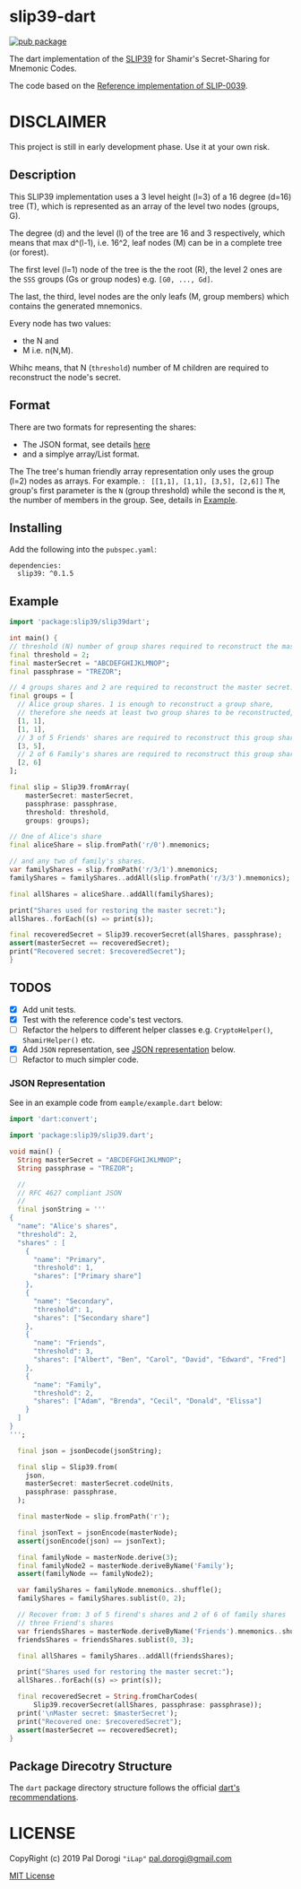 # slip39-dart

[![pub package](https://img.shields.io/pub/v/slip39.svg)](https://pub.dartlang.org/packages/slip39)

The dart implementation of the [SLIP39](https://github.com/satoshilabs/slips/blob/master/slip-0039.md) for Shamir's Secret-Sharing for Mnemonic Codes.

The code based on the [Reference implementation of SLIP-0039](https://github.com/trezor/python-shamir-mnemonic/).

# DISCLAIMER

This project is still in early development phase. Use it at your own risk.

## Description

 This SLIP39 implementation uses a 3 level height (l=3) of a 16 degree (d=16) tree (T), which is represented as an array of the level two nodes (groups, G).

 The degree (d) and the level (l) of the tree are 16 and 3 respectively,
 which means that max d^(l-1), i.e. 16^2, leaf nodes (M) can be in a complete tree (or forest).

 The first level (l=1) node of the tree is the the root (R), the level 2 ones are the `SSS` groups (Gs or group nodes) e.g. `[G0, ..., Gd]`.
 
 The last, the third, level nodes are the only leafs (M, group members) which contains the generated mnemonics.
 
 Every node has two values:
  - the N and 
  - M i.e. n(N,M).
 
 Whihc means, that N (`threshold`) number of M children are required to reconstruct the node's secret.

## Format

There are two formats for representing the shares:
  - The JSON format, see details [here](#json-representation)
  - and a simplye array/List format.
  
The The tree's human friendly array representation only uses the group (l=2) nodes as arrays.
For example. : ``` [[1,1], [1,1], [3,5], [2,6]]```
The group's first parameter is the `N` (group threshold) while the second is the `M`, the number of members in the group. See, details in [Example](#Example).

## Installing

Add the following into the `pubspec.yaml`:

```
dependencies:
  slip39: ^0.1.5
```

## Example

  ``` dart
  import 'package:slip39/slip39dart';

  int main() {
  // threshold (N) number of group shares required to reconstruct the master secret.
  final threshold = 2;
  final masterSecret = "ABCDEFGHIJKLMNOP";
  final passphrase = "TREZOR";

  // 4 groups shares and 2 are required to reconstruct the master secret.
  final groups = [
    // Alice group shares. 1 is enough to reconstruct a group share,
    // therefore she needs at least two group shares to be reconstructed,
    [1, 1],
    [1, 1],
    // 3 of 5 Friends' shares are required to reconstruct this group share
    [3, 5],
    // 2 of 6 Family's shares are required to reconstruct this group share
    [2, 6]
  ];

  final slip = Slip39.fromArray(
      masterSecret: masterSecret,
      passphrase: passphrase,
      threshold: threshold,
      groups: groups);

  // One of Alice's share
  final aliceShare = slip.fromPath('r/0').mnemonics;

  // and any two of family's shares.
  var familyShares = slip.fromPath('r/3/1').mnemonics;
  familyShares = familyShares..addAll(slip.fromPath('r/3/3').mnemonics);

  final allShares = aliceShare..addAll(familyShares);

  print("Shares used for restoring the master secret:");
  allShares..forEach((s) => print(s));
  
  final recoveredSecret = Slip39.recoverSecret(allShares, passphrase);
  assert(masterSecret == recoveredSecret);
  print("Recovered secret: $recoveredSecret");
}
```
## TODOS

- [x] Add unit tests.
- [x] Test with the reference code's test vectors.
- [ ] Refactor the helpers to different helper classes e.g. `CryptoHelper()`, `ShamirHelper()` etc.
- [x] Add `JSON` representation, see [JSON representation](#json-representation) below.
- [ ] Refactor to much simpler code.

### JSON Representation 

See in an example code from `eample/example.dart` below:
``` dart
import 'dart:convert';

import 'package:slip39/slip39.dart';

void main() {
  String masterSecret = "ABCDEFGHIJKLMNOP";
  String passphrase = "TREZOR";

  //
  // RFC 4627 compliant JSON
  //
  final jsonString = '''
{
  "name": "Alice's shares",
  "threshold": 2,
  "shares" : [
    {
      "name": "Primary",
      "threshold": 1,
      "shares": ["Primary share"]
    },
    {
      "name": "Secondary",
      "threshold": 1,
      "shares": ["Secondary share"]
    },
    {
      "name": "Friends",
      "threshold": 3,
      "shares": ["Albert", "Ben", "Carol", "David", "Edward", "Fred"]
    },
    {
      "name": "Family",
      "threshold": 2,
      "shares": ["Adam", "Brenda", "Cecil", "Donald", "Elissa"]
    }
  ]
}
''';

  final json = jsonDecode(jsonString);

  final slip = Slip39.from(
    json,
    masterSecret: masterSecret.codeUnits,
    passphrase: passphrase,
  );

  final masterNode = slip.fromPath('r');

  final jsonText = jsonEncode(masterNode);
  assert(jsonEncode(json) == jsonText);

  final familyNode = masterNode.derive(3);
  final familyNode2 = masterNode.deriveByName('Family');
  assert(familyNode == familyNode2);

  var familyShares = familyNode.mnemonics..shuffle();
  familyShares = familyShares.sublist(0, 2);

  // Recover from: 3 of 5 firend's shares and 2 of 6 of family shares
  // three Friend's shares
  var friendsShares = masterNode.deriveByName('Friends').mnemonics..shuffle();
  friendsShares = friendsShares.sublist(0, 3);

  final allShares = familyShares..addAll(friendsShares);

  print("Shares used for restoring the master secret:");
  allShares..forEach((s) => print(s));

  final recoveredSecret = String.fromCharCodes(
      Slip39.recoverSecret(allShares, passphrase: passphrase));
  print('\nMaster secret: $masterSecret');
  print("Recovered one: $recoveredSecret");
  assert(masterSecret == recoveredSecret);
}
```

## Package Direcotry Structure

The `dart` package directory structure follows the official [dart's recommendations](https://dart.dev/tools/pub/package-layout).

# LICENSE

CopyRight (c) 2019 Pal Dorogi `"iLap"` <pal.dorogi@gmail.com>

[MIT License](LICENSE)
